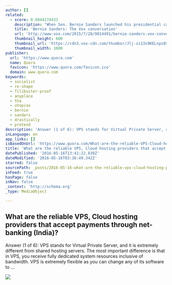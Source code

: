 ```yaml
---
author: []
related:
  - score: 0.6044174433
    description: "When Sen. Bernie Sanders launched his presidential campaign, few treated it as a serious challenge to Hillary Clinton. Sanders, after all, isn't even a Democrat: He's a \"democratic socialist.\" But his campaign struck a chord. He's raised more than $15 million, primarily from small donors, and he's turning out the largest crowds of the presidential race."
    title: 'Bernie Sanders: The Vox conversation'
    url: 'http://www.vox.com/2015/7/28/9014491/bernie-sanders-vox-conversation'
    thumbnail_height: 600
    thumbnail_url: 'https://cdn3.vox-cdn.com/thumbor/Jlj-zs13x9KELnpz8SyN43wUJ60=/400x0:3100x1500/1080x600/cdn0.vox-cdn.com/uploads/chorus_image/image/46838604/Bernie_Poster_v3textless.0.0.png'
    thumbnail_width: 1080
publisher:
  url: 'https://www.quora.com'
  name: Quora
  favicon: 'https://www.quora.com/favicon.ico'
  domain: www.quora.com
keywords:
  - socialist
  - re-shape
  - filibuster-proof
  - anyplace
  - tha
  - utopias
  - bernie
  - sanders
  - drastically
  - pretend
description: 'Answer (1 of 6): VPS stands for Virtual Private Server, and it is extremely different from shared hosting servers. The most important difference is that in VPS, you receive fully dedicated system resources inclusive of bandwidth. VPS is extremely flexible as you can change any of its software to ...'
inLanguage: en
app_links: []
isBasedOnUrl: 'https://www.quora.com/What-are-the-reliable-VPS-Cloud-hosting-providers-that-accept-payments-through-net-banking-India'
title: 'What are the reliable VPS, Cloud hosting providers that accept payments through net-banking (India)?'
datePublished: '2016-05-16T13:41:22.838Z'
dateModified: '2016-05-16T03:36:49.342Z'
starred: false
sourcePath: _posts/2016-05-16-what-are-the-reliable-vps-cloud-hosting-providers-that-acce.md
inFeed: true
hasPage: false
inNav: false
_context: 'http://schema.org'
_type: MediaObject

---
```

<article style=""><h1>What are the reliable VPS, Cloud hosting providers that accept payments through net-banking (India)?</h1><p>Answer (1 of 6): VPS stands for Virtual Private Server, and it is extremely different from shared hosting servers. The most important difference is that in VPS, you receive fully dedicated system resources inclusive of bandwidth. VPS is extremely flexible as you can change any of its software to ...</p><img src="https://qsf.is.quoracdn.net/-images.new_grid.fb_share_default.pnge6dde9cfa6e03c43.png" /></article>